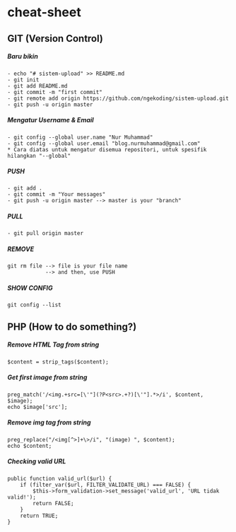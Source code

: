 # cheat-sheet
## GIT (Version Control)
##### Baru bikin
```
- echo "# sistem-upload" >> README.md
- git init
- git add README.md
- git commit -m "first commit"
- git remote add origin https://github.com/ngekoding/sistem-upload.git
- git push -u origin master
```
##### Mengatur Username & Email
```
- git config --global user.name "Nur Muhammad"
- git config --global user.email "blog.nurmuhammad@gmail.com"
* Cara diatas untuk mengatur disemua repositori, untuk spesifik hilangkan "--global"
```
##### PUSH
```
- git add .
- git commit -m "Your messages"
- git push -u origin master --> master is your "branch"
```
##### PULL
```
- git pull origin master
```
##### REMOVE
```
git rm file --> file is your file name
            --> and then, use PUSH
```
##### SHOW CONFIG
```
git config --list
```
## PHP (How to do something?)
##### Remove HTML Tag from string
```
$content = strip_tags($content);
```
##### Get first image from string
```
preg_match('/<img.+src=[\'"](?P<src>.+?)[\'"].*>/i', $content, $image);
echo $image['src'];
```
##### Remove img tag from string
```
preg_replace("/<img[^>]+\>/i", "(image) ", $content);
echo $content;
```
##### Checking valid URL
```
public function valid_url($url) {
    if (filter_var($url, FILTER_VALIDATE_URL) === FALSE) {
        $this->form_validation->set_message('valid_url', 'URL tidak valid!');
        return FALSE;
    }
    return TRUE;
}
```
